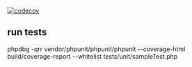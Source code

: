 [![codecov](https://codecov.io/gh/dannylwe/unit-testing-with-php/branch/master/graph/badge.svg)](https://codecov.io/gh/dannylwe/unit-testing-with-php)
## run tests
phpdbg -qrr vendor/phpunit/phpunit/phpunit --coverage-html build/coverage-report --whitelist tests/unit/sampleTest.php
